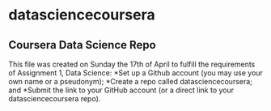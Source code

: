 # datasciencecoursera
## Coursera Data Science Repo
This file was created on Sunday the 17th of April to fulfill the requirements of Assignment 1, Data Science:
*Set up a Github account (you may use your own name or a pseudonym);
*Create a repo called datasciencecoursera; and
*Submit the link to your GitHub account (or a direct link to your datasciencecoursera repo).
